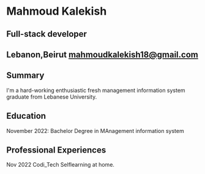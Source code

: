 # Mahmoud Kalekish
## Full-stack developer
## Lebanon,Beirut mahmoudkalekish18@gmail.com 

## Summary
I'm a hard-working enthusiastic fresh management information system graduate from Lebanese University.

## Education

November 2022: Bachelor Degree in MAnagement information system

## Professional Experiences
Nov 2022 Codi_Tech
Selflearning at home.
